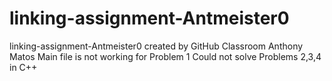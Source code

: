 # linking-assignment-Antmeister0
linking-assignment-Antmeister0 created by GitHub Classroom
Anthony Matos
Main file is not working for Problem 1
Could not solve Problems 2,3,4 in C++
